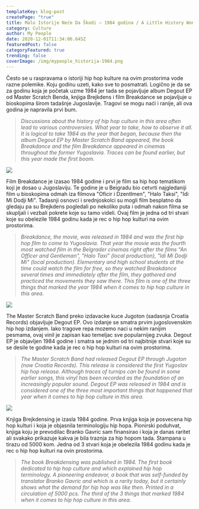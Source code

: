 ```yaml
---
templateKey: blog-post
createPage: "true"
title: Malo Istorije Neće Da Škodi – 1984 godina / A Little History Won't Hurt - 1984
category: Culture
author: My People
date: 2020-12-01T11:34:06.645Z
featuredPost: false
categoryFeatured: true
trending: false
coverImage: /img/mypeople_historija-1984.png
---
```

Često se u raspravama o istoriji hip hop kulture na ovim prostorima vode razne polemike. Koju godinu uzeti, kako sve to posmatrati. Logično je da se za godinu koja je početak uzme 1984 jer tada se pojavljuje album Degout EP od Master Scratch Benda, knjiga Brejkdens i film Breakdance se pojavljuje u bioskopima širom tadašnje Jugoslavije. Tragovi se mogu naći i ranije, ali ova godina je napravila prvi bum.

> *Discussions about the history of hip hop culture in this area often lead to various controversies. What year to take, how to observe it all. It is logical to take 1984 as the year that began, because then the album Degout EP by Master Scratch Band appeared, the book Breakdance and the film Breakdance appeared in cinemas throughout the former Yugoslavia. Traces can be found earlier, but this year made the first boom.*

![](/img/brejk-densing-book.png)

Film Breakdance je izasao 1984 godine i prvi je film sa hip hop tematikom koji je dosao u Jugoslaviju. Te godine je u Beigradu bio cetvrti najgledaniji film u bioskopima odmah iza filmova "Oficir i Dzentlmen", "Halo Taksi", "Idi Mi Dodji Mi". Tadasnji osnovci i srednjoskolci su mogli film besplatno da gledaju pa su Brejkdens pogledali po nekoliko puta i odmah nakon filma se skupljali i vezbali pokrete koje su tamo videli. Ovaj film je jedna od tri stvari koje su obelezile 1984 godinu kada je rec o hip hop kulturi na ovim prostorima.

> *Breakdance, the movie, was released in 1984 and was the first hip hop film to come to Yugoslavia. That year the movie was the fourth most watched film in the Belgrader cinemas right after the films “An Officer and Gentleman", "Halo Taxi” (local production), "Idi Mi Dodji Mi” (local production). Elementary and high school students at the time could watch the film for free, so they watched Breakdance several times and immediately after the film, they gathered and practiced the movements they saw there. This film is one of the three things that marked the year 1984 when it comes to hip hop culture in this area.*

![](/img/the-master-scratch-band.jpg)

The Master Scratch Band preko izdavacke kuce Jugoton (sadasnja Croatia Records) objavljuje Degout EP. Ovo izdanje se smatra prvim jugoslovenskim hip hop izdanjem. Iako tragove repa mozemo naci u nekim ranijim pesmama, ovaj vinil je zapisan kao temeljac sve popularnijeg zvuka. Degout EP je objavljen 1984 godine i smatra se jednim od tri najbitnije stvari koje su se desile te godine kada je rec o hip hop kulturi na ovim prostorima.

> *The Master Scratch Band had released Degout EP through Jugoton (now Croatia Records). This release is considered the first Yugoslav hip hop release. Although traces of turnips can be found in some earlier songs, this vinyl has been recorded as the foundation of an increasingly popular sound. Degout EP was released in 1984 and is considered one of the three most important things that happened that year when it comes to hip hop culture in this area.*

![](/img/breakdance-the-movie.jpg)

Knjiga Brejkdensing je izasla 1984 godine. Prva knjiga koja je posvecena hip hop kulturi i koja je objasnila terminologiju hip hopa. Pionirski poduhvat, knjiga koju je prevodilac Branko Gavric sam finansirao i koja je danas raritet ali svakako prikazuje kakva je bila traznja za hip hopom tada. Stampana u tirazu od 5000 kom. Jedna od 3 stvari koja je obelezila 1984 godinu kada je rec o hip hop kulturi na ovin prostorima.

> *The book Breakdensing was published in 1984. The first book dedicated to hip hop culture and which explained hip hop terminology. A pioneering endeavor, a book that was self-funded by translator Branko Gavric and which is a rarity today, but it certainly shows what the demand for hip hop was like then. Printed in a circulation of 5000 pcs. The third of the 3 things that marked 1984 when it comes to hip hop culture in this area.*